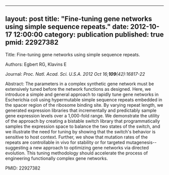
---
layout: post
title:  "Fine-tuning gene networks using simple sequence repeats."
date:   2012-10-17 12:00:00
category:  publication
published: true
pmid: 22927382
---

Title: Fine-tuning gene networks using simple sequence repeats.

Authors: Egbert RG, Klavins E

Journal: *Proc. Natl. Acad. Sci. U.S.A. 2012 Oct 16;**109**(42):16817-22*

Abstract: The parameters in a complex synthetic gene network must be extensively tuned before the network functions as designed. Here, we introduce a simple and general approach to rapidly tune gene networks in Escherichia coli using hypermutable simple sequence repeats embedded in the spacer region of the ribosome binding site. By varying repeat length, we generated expression libraries that incrementally and predictably sample gene expression levels over a 1,000-fold range. We demonstrate the utility of the approach by creating a bistable switch library that programmatically samples the expression space to balance the two states of the switch, and we illustrate the need for tuning by showing that the switch's behavior is sensitive to host context. Further, we show that mutation rates of the repeats are controllable in vivo for stability or for targeted mutagenesis--suggesting a new approach to optimizing gene networks via directed evolution. This tuning methodology should accelerate the process of engineering functionally complex gene networks.

PMID: 22927382

